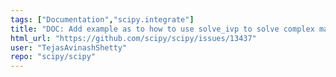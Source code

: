 ```yaml
---
tags: ["Documentation","scipy.integrate"]
title: "DOC: Add example as to how to use solve_ivp to solve complex matrix differential equations"
html_url: "https://github.com/scipy/scipy/issues/13437"
user: "TejasAvinashShetty"
repo: "scipy/scipy"
---
```


